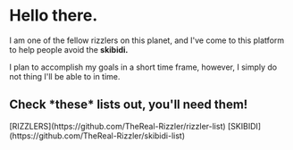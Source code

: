 <h1>Hello there.</h1>
<p>I am one of the fellow rizzlers on this planet, and I've come to this platform to help people avoid the <strong>skibidi.</strong></p>
<p>I plan to accomplish my goals in a short time frame, however, I simply do not thing I'll be able to in time.</p>
<h2>Check *these* lists out, you'll need them!</h2>
[RIZZLERS](https://github.com/TheReal-Rizzler/rizzler-list) [SKIBIDI](https://github.com/TheReal-Rizzler/skibidi-list)
